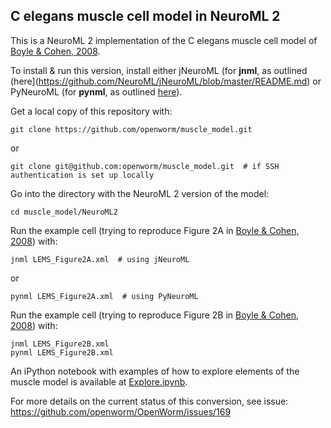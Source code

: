 C elegans muscle cell model in NeuroML 2
----------------------------------------

This is a NeuroML 2 implementation of the C elegans muscle cell model of [Boyle & Cohen, 2008](http://www.sciencedirect.com/science/article/pii/S0303264708001408).
    
To install & run this version, install either jNeuroML (for **jnml**, as outlined (here](https://github.com/NeuroML/jNeuroML/blob/master/README.md) 
or PyNeuroML (for **pynml**, as outlined [here](https://github.com/NeuroML/pyNeuroML)).

Get a local copy of this repository with:

    git clone https://github.com/openworm/muscle_model.git

or

    git clone git@github.com:openworm/muscle_model.git  # if SSH authentication is set up locally

Go into the directory with the NeuroML 2 version of the model:

    cd muscle_model/NeuroML2

Run the example cell (trying to reproduce Figure 2A in [Boyle & Cohen, 2008](http://www.sciencedirect.com/science/article/pii/S0303264708001408)) with:

    jnml LEMS_Figure2A.xml  # using jNeuroML

or 

    pynml LEMS_Figure2A.xml  # using PyNeuroML

Run the example cell (trying to reproduce Figure 2B in [Boyle & Cohen, 2008](http://www.sciencedirect.com/science/article/pii/S0303264708001408)) with:

    jnml LEMS_Figure2B.xml
    pynml LEMS_Figure2B.xml
    
An iPython notebook with examples of how to explore elements of the muscle model is available at [Explore.ipynb](http://nbviewer.ipython.org/github/openworm/muscle_model/blob/master/NeuroML2/Explore.ipynb).
    
For more details on the current status of this conversion, see issue: https://github.com/openworm/OpenWorm/issues/169
